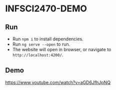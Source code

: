 # INFSCI2470-DEMO

## Run

- Run `npm i` to install dependencies. 
- Run `ng serve --open` to run. 
- The website will open in browser, or navigate to `http://localhost:4200/`. 

## Demo
https://www.youtube.com/watch?v=aGD6JfhJpNQ